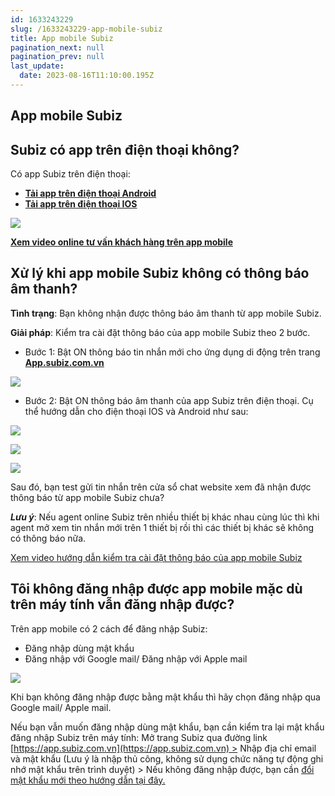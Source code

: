 ```yaml
---
id: 1633243229
slug: /1633243229-app-mobile-subiz
title: App mobile Subiz
pagination_next: null
pagination_prev: null
last_update:
  date: 2023-08-16T11:10:00.195Z
---
```


## App mobile Subiz

## Subiz có app trên điện thoại không? 


Có app Subiz trên điện thoại:

- **[Tải app trên điện thoại Android](https://play.google.com/store/apps/details?id=com.subiz.mobile4)**
- **[Tải app trên điện thoại IOS](https://apps.apple.com/vn/app/subiz/id1414797772)**




![](https://vcdn.subiz-cdn.com/file/9f021e50d89901ed11a48111f04362f9f65edf11916cd23f73684307145538be_acpxkgumifuoofoosble)




**[Xem video online tư vấn khách hàng trên app mobile](https://www.youtube.com/watch?v=LM1lzc6649I)**
## Xử lý khi app mobile Subiz không có thông báo âm thanh?


**Tình trạng**: Bạn không nhận được thông báo âm thanh từ app mobile Subiz. 



**Giải pháp**: Kiểm tra cài đặt thông báo của app mobile Subiz theo 2 bước.

- Bước 1: Bật ON thông báo tin nhắn mới cho ứng dụng di động trên trang **[App.subiz.com.vn](https://app.subiz.com.vn/profile/setting-notification)**




![](https://vcdn.subiz-cdn.com/file/83cae91be3babee4f8db9cebfc26396949082a9f220f9fc4763e453a26277d3b_acpxkgumifuoofoosble)


- Bước 2: Bật ON thông báo âm thanh của app Subiz trên điện thoại. Cụ thể hướng dẫn cho điện thoại IOS và Android như sau:




![](https://vcdn.subiz-cdn.com/file/cac05d7ef5ae4949a2080dcbc03931fda29616f3ababe8afc1e88caba307903f_acpxkgumifuoofoosble)





![](https://vcdn.subiz-cdn.com/file/3ff1f988b39145a4d522f3694e96d888cde061c5a4af289095c096564c4313ed_acpxkgumifuoofoosble)



![](https://vcdn.subiz-cdn.com/file/ba5cb41661d9f0365ed1052972ae1e8b4d98489b9a33b48660b29a7ca08f21d5_acpxkgumifuoofoosble)






Sau đó, bạn test gửi tin nhắn trên cửa sổ chat website xem đã nhận được thông báo từ app mobile Subiz chưa? 

***Lưu ý***: Nếu agent online Subiz trên nhiều thiết bị khác nhau cùng lúc thì khi agent mở xem tin nhắn mới trên 1 thiết bị rồi thì các thiết bị khác sẽ không có thông báo nữa. 

[Xem video hướng dẫn kiểm tra cài đặt thông báo của app mobile Subiz](https://www.youtube.com/shorts/i7Fyhh3LPoY)


## Tôi không đăng nhập được app mobile mặc dù trên máy tính vẫn đăng nhập được?


Trên app mobile có 2 cách để đăng nhập Subiz:

- Đăng nhập dùng mật khẩu
- Đăng nhập với Google mail/ Đăng nhập với Apple mail


![](https://vcdn.subiz-cdn.com/file/67f802db33cd2909e3532fa90803ccea0cb303c2353340fed9f0fb0185754d78_acpxkgumifuoofoosble)




Khi bạn không đăng nhập được bằng mật khẩu thì hãy chọn đăng nhập qua Google mail/ Apple mail.



Nếu bạn vẫn muốn đăng nhập dùng mật khẩu, bạn cần kiểm tra lại mật khẩu đăng nhập Subiz trên máy tính: Mở trang Subiz qua đường link [https://app.subiz.com.vn](https://app.subiz.com.vn) > Nhập địa chỉ email và mật khẩu (Lưu ý là nhập thủ công, không sử dụng chức năng tự động ghi nhớ mật khẩu trên trình duyệt) > Nếu không đăng nhập được, bạn cần [đổi mật khẩu mới theo hướng dẫn tại đây.](https://www.youtube.com/watch?v=GX5dlLlMrtg)